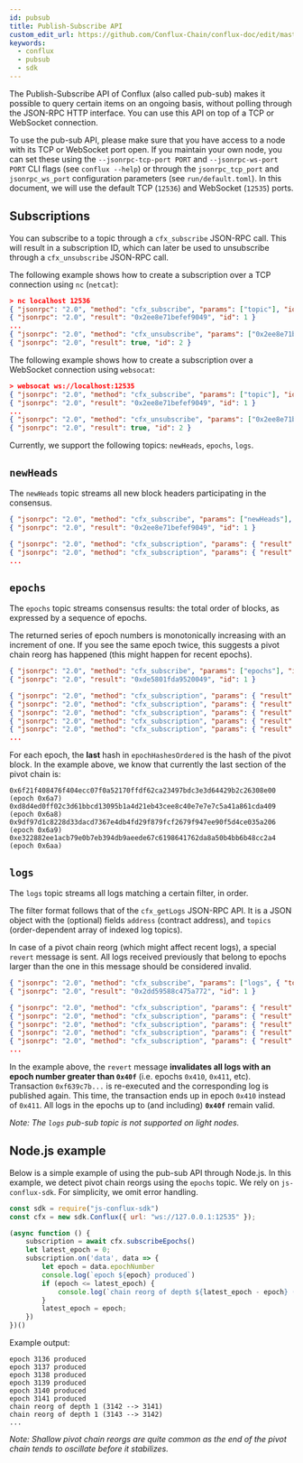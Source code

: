 ```yaml
---
id: pubsub
title: Publish-Subscribe API
custom_edit_url: https://github.com/Conflux-Chain/conflux-doc/edit/master/docs/pubsub.md
keywords:
  - conflux
  - pubsub
  - sdk
---
```


The Publish-Subscribe API of Conflux (also called pub-sub) makes it possible to query certain items on an ongoing basis, without polling through the JSON-RPC HTTP interface. You can use this API on top of a TCP or WebSocket connection.

To use the pub-sub API, please make sure that you have access to a node with its TCP or WebSocket port open. If you maintain your own node, you can set these using the `--jsonrpc-tcp-port PORT` and `--jsonrpc-ws-port PORT` CLI flags (see `conflux --help`) or through the `jsonrpc_tcp_port` and `jsonrpc_ws_port` configuration parameters (see `run/default.toml`). In this document, we will use the default TCP (`12536`) and WebSocket (`12535`) ports.

## Subscriptions

You can subscribe to a topic through a `cfx_subscribe` JSON-RPC call. This will result in a subscription ID, which can later be used to unsubscribe through a `cfx_unsubscribe` JSON-RPC call.

The following example shows how to create a subscription over a TCP connection using `nc` (`netcat`):

```json
> nc localhost 12536
{ "jsonrpc": "2.0", "method": "cfx_subscribe", "params": ["topic"], "id": 1 }
{ "jsonrpc": "2.0", "result": "0x2ee8e71befef9049", "id": 1 }
...
{ "jsonrpc": "2.0", "method": "cfx_unsubscribe", "params": ["0x2ee8e71befef9049"], "id": 2 }
{ "jsonrpc": "2.0", "result": true, "id": 2 }
```

The following example shows how to create a subscription over a WebSocket connection using `websocat`:

```json
> websocat ws://localhost:12535
{ "jsonrpc": "2.0", "method": "cfx_subscribe", "params": ["topic"], "id": 1 }
{ "jsonrpc": "2.0", "result": "0x2ee8e71befef9049", "id": 1 }
...
{ "jsonrpc": "2.0", "method": "cfx_unsubscribe", "params": ["0x2ee8e71befef9049"], "id": 2 }
{ "jsonrpc": "2.0", "result": true, "id": 2 }
```

Currently, we support the following topics: `newHeads`, `epochs`, `logs`.

## `newHeads`

The `newHeads` topic streams all new block headers participating in the consensus.

```json
{ "jsonrpc": "2.0", "method": "cfx_subscribe", "params": ["newHeads"], "id": 1 }
{ "jsonrpc": "2.0", "result": "0x2ee8e71befef9049", "id": 1 }

{ "jsonrpc": "2.0", "method": "cfx_subscription", "params": { "result": { "adaptive": false, "blame": 0, "deferredLogsBloomHash": "0xd397b3b043d87fcd6fad1291ff0bfd16401c274896d8c63a923727f077b8e0b5", "deferredReceiptsRoot": "0x959684cc863003d5ac5cb31bcf5baf7e1b4fc60963fcc36fbc1bf4394a0e2e3c", "deferredStateRoot": "0x72884d26f7de73cce4a06bddb985a7d9f8406c836dffdc8000f309684e55f9f3", "difficulty": "0x4", "epochNumber": "0x6a", "gasLimit": "0xb2d05e00", "hash": "0xcdd3831280b42552c4bdfe2893892d96008f1788f37122cbccf09b172f7035df", "height": "0x6a", "miner": "CFX:TYPE.USER:00D2Z01M2G4P77N6MDDVTAW2K43622DAAMM1867UK6", "nonce": "0xd68368be06ba1a73", "parentHash": "0x16a3dfdb6beeb91a36019efedcb4863b854d98353ed1b260e4088f3cbb6510ad", "refereeHashes": [], "stable": true, "timestamp": "0x5e478223", "transactionsRoot": "0x1dcc4de8dec75d7aab85b567b6ccd41ad312451b948a7413f0a142fd40d49347" }, "subscription": "0x7b40ad26c24752d3" }}
{ "jsonrpc": "2.0", "method": "cfx_subscription", "params": { "result": { "adaptive": false, "blame": 0, "deferredLogsBloomHash": "0xd397b3b043d87fcd6fad1291ff0bfd16401c274896d8c63a923727f077b8e0b5", "deferredReceiptsRoot": "0x959684cc863003d5ac5cb31bcf5baf7e1b4fc60963fcc36fbc1bf4394a0e2e3c", "deferredStateRoot": "0xd7bb2ad6406b7ec8c4ed3f424b5cb08f23483a6208f1c551e7f8a54e7c764462", "difficulty": "0x4", "epochNumber": "0x6b", "gasLimit": "0xb2d05e00", "hash": "0xd8f1eead32f32fdd909e3654357d90846114e26931448701af086a41fcf725ef", "height": "0x6b", "miner": "CFX:TYPE.USER:00D2Z01M2G4P77N6MDDVTAW2K43622DAAMM1867UK6", "nonce": "0xf590aad206a65c1c", "parentHash": "0xcdd3831280b42552c4bdfe2893892d96008f1788f37122cbccf09b172f7035df", "refereeHashes": [], "stable": true, "timestamp": "0x5e478224", "transactionsRoot": "0x1dcc4de8dec75d7aab85b567b6ccd41ad312451b948a7413f0a142fd40d49347" }, "subscription": "0x7b40ad26c24752d3" }}
...
```

## `epochs`

The `epochs` topic streams consensus results: the total order of blocks, as expressed by a sequence of epochs.

The returned series of epoch numbers is monotonically increasing with an increment of one. If you see the same epoch twice, this suggests a pivot chain reorg has happened (this might happen for recent epochs).

```json
{ "jsonrpc": "2.0", "method": "cfx_subscribe", "params": ["epochs"], "id": 1 }
{ "jsonrpc": "2.0", "result": "0xde5801fda9520049", "id": 1 }

{ "jsonrpc": "2.0", "method": "cfx_subscription", "params": { "result": { "epochNumber": "0x6a7", "epochHashesOrdered": ["0x6f21f408476f404ecc07f0a52170ffdf62ca23497bdc3e3d64429b2c26308e00"]}, "subscription": "0xcd73be4533944f33" }}
{ "jsonrpc": "2.0", "method": "cfx_subscription", "params": { "result": { "epochNumber": "0x6a8", "epochHashesOrdered": ["0x1bb99ee21dade175959da6a0a373a6f75732a2a7ea67adbda97f1bf7b4574ff1"]}, "subscription": "0xcd73be4533944f33" }}
{ "jsonrpc": "2.0", "method": "cfx_subscription", "params": { "result": { "epochNumber": "0x6a8", "epochHashesOrdered": ["0xd8d4ed0ff02c3d61bbcd13095b1a4d21eb43cee8c40e7e7e7c5a41a861cda409"]}, "subscription": "0xcd73be4533944f33" }}
{ "jsonrpc": "2.0", "method": "cfx_subscription", "params": { "result": { "epochNumber": "0x6a9", "epochHashesOrdered": ["0x1bb99ee21dade175959da6a0a373a6f75732a2a7ea67adbda97f1bf7b4574ff1", "0x9df97d1c8228d33dacd7367e4db4fd29f879fcf2679f947ee90f5d4ce035a206"]}, "subscription": "0xcd73be4533944f33" }}
{ "jsonrpc": "2.0", "method": "cfx_subscription", "params": { "result": { "epochNumber": "0x6aa", "epochHashesOrdered": ["0xe322882ee1acb79e0b7eb394db9aeede67c6198641762da8a50b4bb6b48cc2a4"]}, "subscription": "0xcd73be4533944f33" }}
...
```

For each epoch, the **last** hash in `epochHashesOrdered` is the hash of the pivot block. In the example above, we know that currently the last section of the pivot chain is:

```
0x6f21f408476f404ecc07f0a52170ffdf62ca23497bdc3e3d64429b2c26308e00 (epoch 0x6a7)
0xd8d4ed0ff02c3d61bbcd13095b1a4d21eb43cee8c40e7e7e7c5a41a861cda409 (epoch 0x6a8)
0x9df97d1c8228d33dacd7367e4db4fd29f879fcf2679f947ee90f5d4ce035a206 (epoch 0x6a9)
0xe322882ee1acb79e0b7eb394db9aeede67c6198641762da8a50b4bb6b48cc2a4 (epoch 0x6aa)
```

## `logs`

The `logs` topic streams all logs matching a certain filter, in order.

The filter format follows that of the `cfx_getLogs` JSON-RPC API. It is a JSON object with the (optional) fields `address` (contract address), and `topics` (order-dependent array of indexed log topics).

In case of a pivot chain reorg (which might affect recent logs), a special `revert` message is sent. All logs received previously that belong to epochs larger than the one in this message should be considered invalid.

```json
{ "jsonrpc": "2.0", "method": "cfx_subscribe", "params": ["logs", { "topics": ["0xc822296d568499547c3a5b93a500428bab54ef8f6a481f352c7086f1daf4277f"] }], "id": 1 }
{ "jsonrpc": "2.0", "result": "0x2dd59588c475a772", "id": 1 }

{ "jsonrpc": "2.0", "method": "cfx_subscription", "params": { "result": { "epochNumber": "0x3f3", "transactionHash": "0x89ee0aa76bc1a7c9340f3efcfc7c8263a212cadcb32f0231ef1395ef9c587899", "address": "CFX:TYPE.CONTRACT:022XG0J5VG1FBA4NH7GZ372WE6740PUPTMS36CM58C", "blockHash": "0x929ad718797e03cce31f66f234e12893c8be5e959dba14b8328205c9c136ddbe", "data": "0x000000000000000000000000f8b133b3dad547cdf0be685399b39241f2e6e77d", "logIndex": "0x0", "topics": ["0xc822296d568499547c3a5b93a500428bab54ef8f6a481f352c7086f1daf4277f", "0x000000000000000000000000f8b133b3dad547cdf0be685399b39241f2e6e77d"], "transactionIndex": "0x0", "transactionLogIndex": "0x0" }, "subscription": "0x2dd59588c475a772" }}
{ "jsonrpc": "2.0", "method": "cfx_subscription", "params": { "result": { "epochNumber": "0x40f", "transactionHash": "0x5cf00bb4ee966c340f459c57a53e4be7357bdf23bb055a95066d4408d5ecf118", "address": "CFX:TYPE.CONTRACT:0229G2MMV57N9B1KA44KJF08T1KA46SV1S1VPCF0WH", "blockHash": "0xede319ddfa7a9710aef627aa152052da190d3798d2ad7fd7da8d953b48a1785e", "data": "0x000000000000000000000000f8b133b3dad547cdf0be685399b39241f2e6e77d", "logIndex": "0x0", "topics": ["0xc822296d568499547c3a5b93a500428bab54ef8f6a481f352c7086f1daf4277f", "0x000000000000000000000000f8b133b3dad547cdf0be685399b39241f2e6e77d"], "transactionIndex": "0x0", "transactionLogIndex": "0x0" }, "subscription": "0x2dd59588c475a772" }}
{ "jsonrpc": "2.0", "method": "cfx_subscription", "params": { "result": { "epochNumber": "0x411", "transactionHash": "0xf639c7b26df0d60bc8306c7877d7ec3c361b2157d14b12b704ea5500d70d8798", "address": "CFX:TYPE.CONTRACT:022XG0J5VG1FBA4NH7GZ372WE6740PUPTMS36CM58C", "blockHash": "0x3742f695f9b2270b51b9a409ff499caf298dd46dc9d3bbe8360c4997ce9b00c7", "data": "0x000000000000000000000000f8b133b3dad547cdf0be685399b39241f2e6e77d", "logIndex": "0x0", "topics": ["0xc822296d568499547c3a5b93a500428bab54ef8f6a481f352c7086f1daf4277f", "0x000000000000000000000000f8b133b3dad547cdf0be685399b39241f2e6e77d"], "transactionIndex": "0x0", "transactionLogIndex": "0x0" }, "subscription": "0x2dd59588c475a772" }}
{ "jsonrpc": "2.0", "method": "cfx_subscription", "params": { "result": { "revertTo": "0x40f" }, "subscription": "0x2dd59588c475a772" }}
{ "jsonrpc": "2.0", "method": "cfx_subscription", "params": { "result": { "epochNumber": "0x410", "transactionHash": "0xf639c7b26df0d60bc8306c7877d7ec3c361b2157d14b12b704ea5500d70d8798", "address": "CFX:TYPE.CONTRACT:0229G2MMV57N9B1KA44KJF08T1KA46SV1S1VPCF0WH", "blockHash": "0x24faa39196ee34d1d04cd4c44012bd28a757b251e0551d9503bf6685b467e0d5", "data": "0x000000000000000000000000f8b133b3dad547cdf0be685399b39241f2e6e77d", "logIndex": "0x0", "topics": ["0xc822296d568499547c3a5b93a500428bab54ef8f6a481f352c7086f1daf4277f", "0x000000000000000000000000f8b133b3dad547cdf0be685399b39241f2e6e77d"], "transactionIndex": "0x0", "transactionLogIndex": "0x0" }, "subscription": "0x2dd59588c475a772" }}
...
```

In the example above, the `revert` message **invalidates all logs with an epoch number greater than `0x40f`** (i.e. epochs `0x410`, `0x411`, etc). Transaction `0xf639c7b...` is re-executed and the corresponding log is published again. This time, the transaction ends up in epoch `0x410` instead of `0x411`. All logs in the epochs up to (and including) **`0x40f`** remain valid.

*Note: The `logs` pub-sub topic is not supported on light nodes.*

## Node.js example

Below is a simple example of using the pub-sub API through Node.js. In this example, we detect pivot chain reorgs using the `epochs` topic. We rely on `js-conflux-sdk`. For simplicity, we omit error handling.

```js
const sdk = require("js-conflux-sdk")
const cfx = new sdk.Conflux({ url: "ws://127.0.0.1:12535" });

(async function () {
    subscription = await cfx.subscribeEpochs()
    let latest_epoch = 0;
    subscription.on('data', data => {
        let epoch = data.epochNumber
        console.log(`epoch ${epoch} produced`)
        if (epoch <= latest_epoch) {
            console.log(`chain reorg of depth ${latest_epoch - epoch} (${latest_epoch} --> ${epoch})`);
        }
        latest_epoch = epoch;
    })
})()

```

Example output:

```
epoch 3136 produced
epoch 3137 produced
epoch 3138 produced
epoch 3139 produced
epoch 3140 produced
epoch 3141 produced
chain reorg of depth 1 (3142 --> 3141)
chain reorg of depth 1 (3143 --> 3142)
...
```

*Note: Shallow pivot chain reorgs are quite common as the end of the pivot chain tends to oscillate before it stabilizes.*
